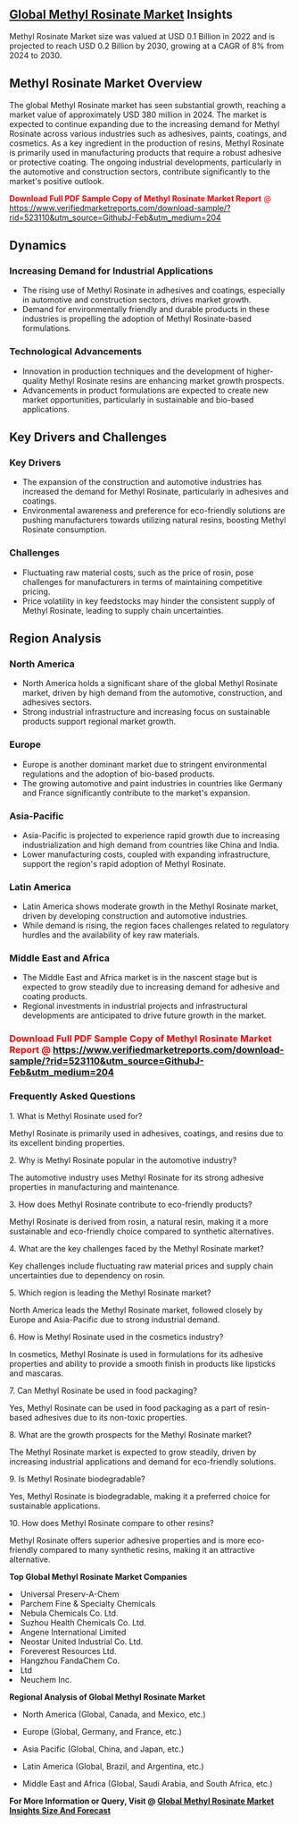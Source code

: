 <h2><a href="https://www.verifiedmarketreports.com/download-sample/?rid=523110&amp;utm_source=GithubJ&amp;utm_medium=204" target="_blank">Global Methyl Rosinate Market</a> Insights</h2><p>Methyl Rosinate Market size was valued at USD 0.1 Billion in 2022 and is projected to reach USD 0.2 Billion by 2030, growing at a CAGR of 8% from 2024 to 2030.</p><p> <h2>Methyl Rosinate Market Overview</h2> <p>The global Methyl Rosinate market has seen substantial growth, reaching a market value of approximately USD 380 million in 2024. The market is expected to continue expanding due to the increasing demand for Methyl Rosinate across various industries such as adhesives, paints, coatings, and cosmetics. As a key ingredient in the production of resins, Methyl Rosinate is primarily used in manufacturing products that require a robust adhesive or protective coating. The ongoing industrial developments, particularly in the automotive and construction sectors, contribute significantly to the market's positive outlook.</p> <p><p><span class=""><span style="color: #ff0000;"><strong>Download Full PDF Sample Copy of Methyl Rosinate Market Report</strong> @ </span><a href="https://www.verifiedmarketreports.com/download-sample/?rid=523110&amp;utm_source=GithubJ-Feb&amp;utm_medium=204" target="_blank">https://www.verifiedmarketreports.com/download-sample/?rid=523110&amp;utm_source=GithubJ-Feb&amp;utm_medium=204</a></span></p></p> <h2>Dynamics</h2> <h3>Increasing Demand for Industrial Applications</h3> <ul> <li>The rising use of Methyl Rosinate in adhesives and coatings, especially in automotive and construction sectors, drives market growth.</li> <li>Demand for environmentally friendly and durable products in these industries is propelling the adoption of Methyl Rosinate-based formulations.</li> </ul> <h3>Technological Advancements</h3> <ul> <li>Innovation in production techniques and the development of higher-quality Methyl Rosinate resins are enhancing market growth prospects.</li> <li>Advancements in product formulations are expected to create new market opportunities, particularly in sustainable and bio-based applications.</li> </ul> <h2>Key Drivers and Challenges</h2> <h3>Key Drivers</h3> <ul> <li>The expansion of the construction and automotive industries has increased the demand for Methyl Rosinate, particularly in adhesives and coatings.</li> <li>Environmental awareness and preference for eco-friendly solutions are pushing manufacturers towards utilizing natural resins, boosting Methyl Rosinate consumption.</li> </ul> <h3>Challenges</h3> <ul> <li>Fluctuating raw material costs, such as the price of rosin, pose challenges for manufacturers in terms of maintaining competitive pricing.</li> <li>Price volatility in key feedstocks may hinder the consistent supply of Methyl Rosinate, leading to supply chain uncertainties.</li> </ul> <h2>Region Analysis</h2> <h3>North America</h3> <ul> <li>North America holds a significant share of the global Methyl Rosinate market, driven by high demand from the automotive, construction, and adhesives sectors.</li> <li>Strong industrial infrastructure and increasing focus on sustainable products support regional market growth.</li> </ul> <h3>Europe</h3> <ul> <li>Europe is another dominant market due to stringent environmental regulations and the adoption of bio-based products.</li> <li>The growing automotive and paint industries in countries like Germany and France significantly contribute to the market's expansion.</li> </ul> <h3>Asia-Pacific</h3> <ul> <li>Asia-Pacific is projected to experience rapid growth due to increasing industrialization and high demand from countries like China and India.</li> <li>Lower manufacturing costs, coupled with expanding infrastructure, support the region's rapid adoption of Methyl Rosinate.</li> </ul> <h3>Latin America</h3> <ul> <li>Latin America shows moderate growth in the Methyl Rosinate market, driven by developing construction and automotive industries.</li> <li>While demand is rising, the region faces challenges related to regulatory hurdles and the availability of key raw materials.</li> </ul> <h3>Middle East and Africa</h3> <ul> <li>The Middle East and Africa market is in the nascent stage but is expected to grow steadily due to increasing demand for adhesive and coating products.</li> <li>Regional investments in industrial projects and infrastructural developments are anticipated to drive future growth in the market.</li> </ul> <h3><p><span class=""><span style="color: #ff0000;"><strong>Download Full PDF Sample Copy of Methyl Rosinate Market Report</strong> @ </span><a href="https://www.verifiedmarketreports.com/download-sample/?rid=523110&amp;utm_source=GithubJ-Feb&amp;utm_medium=204" target="_blank">https://www.verifiedmarketreports.com/download-sample/?rid=523110&amp;utm_source=GithubJ-Feb&amp;utm_medium=204</a></span></p></h3> <h3>Frequently Asked Questions</h3> <p>1. What is Methyl Rosinate used for?</p> <p>Methyl Rosinate is primarily used in adhesives, coatings, and resins due to its excellent binding properties.</p> <p>2. Why is Methyl Rosinate popular in the automotive industry?</p> <p>The automotive industry uses Methyl Rosinate for its strong adhesive properties in manufacturing and maintenance.</p> <p>3. How does Methyl Rosinate contribute to eco-friendly products?</p> <p>Methyl Rosinate is derived from rosin, a natural resin, making it a more sustainable and eco-friendly choice compared to synthetic alternatives.</p> <p>4. What are the key challenges faced by the Methyl Rosinate market?</p> <p>Key challenges include fluctuating raw material prices and supply chain uncertainties due to dependency on rosin.</p> <p>5. Which region is leading the Methyl Rosinate market?</p> <p>North America leads the Methyl Rosinate market, followed closely by Europe and Asia-Pacific due to strong industrial demand.</p> <p>6. How is Methyl Rosinate used in the cosmetics industry?</p> <p>In cosmetics, Methyl Rosinate is used in formulations for its adhesive properties and ability to provide a smooth finish in products like lipsticks and mascaras.</p> <p>7. Can Methyl Rosinate be used in food packaging?</p> <p>Yes, Methyl Rosinate can be used in food packaging as a part of resin-based adhesives due to its non-toxic properties.</p> <p>8. What are the growth prospects for the Methyl Rosinate market?</p> <p>The Methyl Rosinate market is expected to grow steadily, driven by increasing industrial applications and demand for eco-friendly solutions.</p> <p>9. Is Methyl Rosinate biodegradable?</p> <p>Yes, Methyl Rosinate is biodegradable, making it a preferred choice for sustainable applications.</p> <p>10. How does Methyl Rosinate compare to other resins?</p> <p>Methyl Rosinate offers superior adhesive properties and is more eco-friendly compared to many synthetic resins, making it an attractive alternative.</p> </p><p><strong>Top Global Methyl Rosinate Market Companies</strong></p><div data-test-id=""><p><li>Universal Preserv-A-Chem</li><li> Parchem Fine & Specialty Chemicals</li><li> Nebula Chemicals Co. Ltd.</li><li> Suzhou Health Chemicals Co. Ltd.</li><li> Angene International Limited</li><li> Neostar United Industrial Co. Ltd.</li><li> Foreverest Resources Ltd.</li><li> Hangzhou FandaChem Co.</li><li>Ltd</li><li> Neuchem Inc.</li></p><div><strong>Regional Analysis of&nbsp;Global Methyl Rosinate Market</strong></div><ul><li dir="ltr"><p dir="ltr">North America&nbsp;(Global, Canada, and Mexico, etc.)</p></li><li dir="ltr"><p dir="ltr">Europe (Global, Germany, and France, etc.)</p></li><li dir="ltr"><p dir="ltr">Asia Pacific&nbsp;(Global, China, and Japan, etc.)</p></li><li dir="ltr"><p dir="ltr">Latin America&nbsp;(Global, Brazil, and Argentina, etc.)</p></li><li dir="ltr">Middle East and Africa&nbsp;(Global, Saudi Arabia, and South Africa, etc.)</li></ul><p><strong>For More Information or Query, Visit @&nbsp;</strong><strong><a href="https://www.verifiedmarketreports.com/product/methyl-rosinate-market-size-and-forecast/?utm_source=GithubJ&amp;utm_medium=204" target="_blank">Global Methyl Rosinate Market Insights Size And Forecast</a></strong></p></div>
